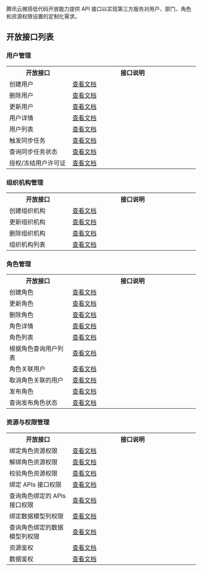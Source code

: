 腾讯云微搭低代码开放能力提供 API 接口以实现第三方服务对用户、部门、角色和资源权限设置的定制化需求。


## 开放接口列表

### 用户管理
<table>
   <tr>
      <th width="20%" >开放接口</td>
      <th width="40%" >接口说明</td>
   </tr>
   <tr>
      <td>创建用户</td>
			<td><a href="https://docs.cloudbase.net/lowcode/manage/auth#%E5%88%9B%E5%BB%BA%E7%94%A8%E6%88%B7">查看文档</a></td>
   </tr>
   <tr>
      <td>删除用户</td>
      <td><a href="https://docs.cloudbase.net/lowcode/manage/auth#%E5%88%A0%E9%99%A4%E7%94%A8%E6%88%B7">查看文档</a></td>
   </tr>
   <tr>
      <td>更新用户</td>
      <td><a href="https://docs.cloudbase.net/lowcode/manage/auth#%E6%9B%B4%E6%96%B0%E7%94%A8%E6%88%B7">查看文档</a></td>
   </tr>
   <tr>
      <td>用户详情</td>
      <td><a href="https://docs.cloudbase.net/lowcode/manage/auth#%E7%94%A8%E6%88%B7%E8%AF%A6%E6%83%85">查看文档</a></td>
   </tr>
   <tr>
      <td>用户列表</td>
      <td><a href="https://docs.cloudbase.net/lowcode/manage/auth#%E7%94%A8%E6%88%B7%E5%88%97%E8%A1%A8">查看文档</a></td>
   </tr>
   <tr>
      <td>触发同步任务</td>
      <td><a href="https://docs.cloudbase.net/lowcode/manage/auth#%E8%A7%A6%E5%8F%91%E5%90%8C%E6%AD%A5%E4%BB%BB%E5%8A%A1">查看文档</a></td>
   </tr>
   <tr>
      <td>查询同步任务状态</td>
      <td><a href="https://docs.cloudbase.net/lowcode/manage/auth#%E6%9F%A5%E8%AF%A2%E5%90%8C%E6%AD%A5%E4%BB%BB%E5%8A%A1%E7%8A%B6%E6%80%81">查看文档</a></td>
   </tr>
   <tr>
      <td>授权/冻结用户许可证</td>
      <td><a href="https://docs.cloudbase.net/lowcode/manage/auth#%E6%8E%88%E6%9D%83%E5%86%BB%E7%BB%93%E7%94%A8%E6%88%B7license">查看文档</a></td>
   </tr>
</table>


### 组织机构管理

<table>
   <tr>
      <th width="20%" >开放接口</td>
      <th width="40%" >接口说明</td>
   </tr>
   <tr>
      <td>创建组织机构</td>
			<td><a href="https://docs.cloudbase.net/lowcode/manage/auth#%E5%88%9B%E5%BB%BA%E7%BB%84%E7%BB%87%E6%9C%BA%E6%9E%84">查看文档</a></td>
   </tr>
   <tr>
      <td>更新组织机构</td>
			<td><a href="https://docs.cloudbase.net/lowcode/manage/auth#%E6%9B%B4%E6%96%B0%E7%BB%84%E7%BB%87%E6%9C%BA%E6%9E%84">查看文档</a></td>
   </tr>
   <tr>
      <td>删除组织机构</td>
			<td><a href="https://docs.cloudbase.net/lowcode/manage/auth#%E5%88%A0%E9%99%A4%E7%BB%84%E7%BB%87%E6%9C%BA%E6%9E%84">查看文档</a></td>
   </tr>
   <tr>
      <td>组织机构列表</td>
			<td><a href="https://docs.cloudbase.net/lowcode/manage/auth#%E7%BB%84%E7%BB%87%E6%9C%BA%E6%9E%84%E5%88%97%E8%A1%A8">查看文档</a></td>
   </tr>
</table>


### 角色管理
<table>
   <tr>
      <th width="20%" >开放接口</td>
      <th width="40%" >接口说明</td>
   </tr>
   <tr>
      <td>创建角色</td>
			<td><a href="https://docs.cloudbase.net/lowcode/manage/auth#%E5%88%9B%E5%BB%BA%E8%A7%92%E8%89%B2">查看文档</a></td>
   </tr>
   <tr>
      <td>更新角色</td>
			<td><a href="https://docs.cloudbase.net/lowcode/manage/auth#%E6%9B%B4%E6%96%B0%E8%A7%92%E8%89%B2">查看文档</a></td>
   </tr>
   <tr>
      <td>删除角色</td>
			<td><a href="https://docs.cloudbase.net/lowcode/manage/auth#%E5%88%A0%E9%99%A4%E8%A7%92%E8%89%B2">查看文档</a></td>
   </tr>
   <tr>
      <td>角色详情</td>
			<td><a href="https://docs.cloudbase.net/lowcode/manage/auth#%E6%9F%A5%E8%AF%A2%E8%A7%92%E8%89%B2%E8%AF%A6%E6%83%85">查看文档</a></td>
   </tr>
   <tr>
      <td>角色列表</td>
			<td><a href="https://docs.cloudbase.net/lowcode/manage/auth#%E8%A7%92%E8%89%B2%E5%88%97%E8%A1%A8">查看文档</a></td>
   </tr>
   <tr>
      <td>根据角色查询用户列表</td>
			<td><a href="https://docs.cloudbase.net/lowcode/manage/auth#%E6%A0%B9%E6%8D%AE%E8%A7%92%E8%89%B2%E6%9F%A5%E8%AF%A2%E7%94%A8%E6%88%B7%E5%88%97%E8%A1%A8">查看文档</a></td>
   </tr>
   <tr>
      <td>角色关联用户</td>
			<td><a href="https://docs.cloudbase.net/lowcode/manage/auth#%E8%A7%92%E8%89%B2%E5%85%B3%E8%81%94%E7%94%A8%E6%88%B7">查看文档</a></td>
   </tr>
   <tr>
      <td>取消角色关联的用户</td>
			<td><a href="https://docs.cloudbase.net/lowcode/manage/auth#%E5%8F%96%E6%B6%88%E8%A7%92%E8%89%B2%E5%85%B3%E8%81%94%E7%9A%84%E7%94%A8%E6%88%B7">查看文档</a></td>
   </tr>
   <tr>
      <td>发布角色</td>
			<td><a href="https://docs.cloudbase.net/lowcode/manage/auth#%E5%8F%91%E5%B8%83%E8%A7%92%E8%89%B2">查看文档</a></td>
   </tr>
   <tr>
      <td>查询发布角色状态</td>
			<td><a href="https://docs.cloudbase.net/lowcode/manage/auth#%E6%9F%A5%E8%AF%A2%E5%8F%91%E5%B8%83%E8%A7%92%E8%89%B2%E7%8A%B6%E6%80%81">查看文档</a></td>
   </tr>
</table>


### 资源与权限管理
<table>
   <tr>
      <th width="20%" >开放接口</td>
      <th width="40%" >接口说明</td>
   </tr>
   <tr>
      <td>绑定角色资源权限</td>
			<td><a href="https://docs.cloudbase.net/lowcode/manage/auth#%E7%BB%91%E5%AE%9A%E8%A7%92%E8%89%B2%E8%B5%84%E6%BA%90%E6%9D%83%E9%99%90">查看文档</a></td>
   </tr>
   <tr>
      <td>解绑角色资源权限</td>
			<td><a href="https://docs.cloudbase.net/lowcode/manage/auth#%E8%A7%A3%E7%BB%91%E8%A7%92%E8%89%B2%E8%B5%84%E6%BA%90%E6%9D%83%E9%99%90">查看文档</a></td>
   </tr>
   <tr>
      <td>校验角色资源权限</td>
			<td><a href="https://docs.cloudbase.net/lowcode/manage/auth#%E6%A0%A1%E9%AA%8C%E8%A7%92%E8%89%B2%E8%B5%84%E6%BA%90%E6%9D%83%E9%99%90">查看文档</a></td>
   </tr>
   <tr>
      <td> 绑定 APIs 接口权限</td>
			<td><a href="https://docs.cloudbase.net/lowcode/manage/auth#%E7%BB%91%E5%AE%9Aapis%E6%8E%A5%E5%8F%A3%E6%9D%83%E9%99%90">查看文档</a></td>
   </tr>
   <tr>
      <td>查询角色绑定的 APIs 接口权限</td>
			<td><a href="https://docs.cloudbase.net/lowcode/manage/auth#%E6%9F%A5%E8%AF%A2%E8%A7%92%E8%89%B2%E7%BB%91%E5%AE%9A%E7%9A%84apis%E6%8E%A5%E5%8F%A3%E6%9D%83%E9%99%90">查看文档</a></td>
   </tr>
   <tr>
      <td>绑定数据模型列权限</td>
			<td><a href="https://docs.cloudbase.net/lowcode/manage/auth#%E7%BB%91%E5%AE%9A%E6%95%B0%E6%8D%AE%E6%A8%A1%E5%9E%8B%E5%88%97%E6%9D%83%E9%99%90">查看文档</a></td>
   </tr>
   <tr>
      <td>查询角色绑定的数据模型列权限</td>
			<td><a href="https://docs.cloudbase.net/lowcode/manage/auth#%E6%9F%A5%E8%AF%A2%E8%A7%92%E8%89%B2%E7%BB%91%E5%AE%9A%E7%9A%84%E6%95%B0%E6%8D%AE%E6%A8%A1%E5%9E%8B%E5%88%97%E6%9D%83%E9%99%90">查看文档</a></td>
   </tr>
   <tr>
      <td>资源鉴权</td>
			<td><a href="https://docs.cloudbase.net/lowcode/manage/auth#%E8%B5%84%E6%BA%90%E9%89%B4%E6%9D%83">查看文档</a></td>
   </tr>
   <tr>
      <td>数据鉴权</td>
			<td><a href="https://docs.cloudbase.net/lowcode/manage/auth#%E6%95%B0%E6%8D%AE%E9%89%B4%E6%9D%83">查看文档</a></td>
   </tr>
</table>
